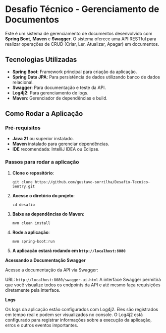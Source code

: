 # Desafio Técnico - Gerenciamento de Documentos

Este é um sistema de gerenciamento de documentos desenvolvido com **Spring Boot**, **Maven** e **Swagger**. O sistema oferece uma API RESTful para realizar operações de CRUD (Criar, Ler, Atualizar, Apagar) em documentos.

## Tecnologias Utilizadas

- **Spring Boot**: Framework principal para criação da aplicação.
- **Spring Data JPA**: Para persistência de dados utilizando banco de dados relacional.
- **Swagger**: Para documentação e teste da API.
- **Log4j2**: Para gerenciamento de logs.
- **Maven**: Gerenciador de dependências e build.

## Como Rodar a Aplicação

### Pré-requisitos

- **Java 21** ou superior instalado.
- **Maven** instalado para gerenciar dependências.
- **IDE** recomendada: IntelliJ IDEA ou Eclipse.

### Passos para rodar a aplicação

1. **Clone o repositório**:
   ```
   git clone https://github.com/gustavo-sorrilha/Desafio-Tecnico-Sentry.git
2. **Acesse o diretório do projeto**:
   ```
   cd desafio
3. **Baixe as dependências do Maven**:
   ```
   mvn clean install
4. **Rode a aplicação**:
   ```
   mvn spring-boot:run
5. **A aplicação estará rodando em ```http://localhost:8080```**

**Acessando a Documentação Swagger**

Acesse a documentação da API via Swagger:

URL: ```http://localhost:8080/swagger-ui.html```
A interface Swagger permitirá que você visualize todos os endpoints da API e até mesmo faça requisições diretamente pela interface.

**Logs**

Os logs da aplicação estão configurados com Log4j2. Eles são registrados em tempo real e podem ser visualizados no console. O Log4j2 está configurado para registrar informações sobre a execução da aplicação, erros e outros eventos importantes.
